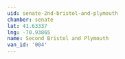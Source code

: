 ```yaml
---
uid: senate-2nd-bristol-and-plymouth
chamber: senate
lat: 41.63337
lng: -70.93865
name: Second Bristol and Plymouth
van_id: '004'
---
```

